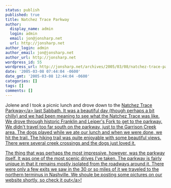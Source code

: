 ```yaml
---
status: publish
published: true
title: Natchez Trace Parkway
author:
  display_name: admin
  login: admin
  email: jon@jonsharp.net
  url: http://jonsharp.net
author_login: admin
author_email: jon@jonsharp.net
author_url: http://jonsharp.net
wordpress_id: 55
wordpress_url: http://jonsharp.net/archives/2005/03/08/natchez-trace-parkway/
date: '2005-03-08 07:44:04 -0600'
date_gmt: '2005-03-08 12:44:04 -0600'
categories: []
tags: []
comments: []
---
```

<p>Jolene and I took a picnic lunch and drove down to the <a href="http:&#47;&#47;www.nps.gov&#47;natr&#47;">Natchez Trace Parkway<&#47;a> last Sabbath.  It was a beautiful day (though perhaps a bit chilly) and we had been meaning to see what the Natchez Trace was like.  We drove through historic Franklin and Leiper's Fork to get to the parkway.  We didn't travel too far south on the parkway, just to the Garrison Creek area.  The dogs played while we ate our lunch and when we were done, we hit the trail.  The hiking trail was quite enjoyable with some beautiful views.  There were several creek crossings and the dogs just loved it.  </p>
<p>The thing that was perhaps the most impressive, however, was the parkway itself.  It was one of the most scenic drives I've taken.  The parkway is fairly unique in that it remains mostly isolated from the roadways around it.  There were only a few exits we saw in the 30 or so miles of it we traveled to the northern terminus in Nashville.  We shoule be posting some pictures on our website shortly, so <a href="http:&#47;&#47;www.jonandjolene.com">check it out<&#47;a>!</p>
